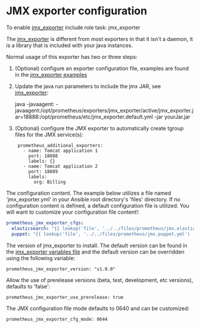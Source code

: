 # JMX exporter configuration

To enable [jmx_exporter](https://github.com/prometheus/jmx_exporter) include role task: jmx_exporter

The [jmx_exporter](https://github.com/prometheus/jmx_exporter) is different from most exporters in that it isn't a daemon, it is a library that is included with your java instances.

Normal usage of this exporter has two or three steps:

1. (Optional) configure an exporter configuration file, examples are found in the [jmx_exporter examples](https://github.com/prometheus/jmx_exporter/tree/master/example_configs)
2. Update the java run parameters to include the jmx JAR, see [jmx_exporter](https://github.com/prometheus/jmx_exporter):

    java -javaagent: -javaagent:/opt/prometheus/exporters/jmx_exporter/active/jmx_exporter.jar=18888:/opt/prometheus/etc/jmx_exporter.default.yml -jar yourJar.jar

3. (Optional) configure the JMX exporter to automatically create tgroup files for the JMX service(s):

        prometheus_additional_exporters:
          - name: Tomcat application 1
            port: 18888
            labels: {}
          - name: Tomcat application 2
            port: 18889
            labels:
              org: Billing

The configuration content. The example below utilizes a file named 'jmx_exporter.yml' in your Ansible root directory's 'files' directory. If no configuration content is defined, a default configuration file is utilized. You will want to customize your configuration file content!:

``` yaml
prometheus_jmx_exporter_cfgs:
  elasticsearch: "{{ lookup('file', '../../files/prometheus/jmx.elasticsearch.yml') | from_yaml }}"
  puppet: "{{ lookup('file', '../../files/prometheus/jmx.puppet.yml') | from_yaml }}"
```

The version of jmx_exporter to install. The default version can be found in the [jmx_exporter variables file](../vars/software/jmx_exporter.yml) and the default version can be overridden using the following variable:

    prometheus_jmx_exporter_version: "v1.0.0"

Allow the use of prerelease versions (beta, test, development, etc versions), defaults to 'false':

    prometheus_jmx_exporter_use_prerelease: true

The JMX configuration file mode defaults to 0640 and can be customized:

    prometheus_jmx_exporter_cfg_mode: 0644

